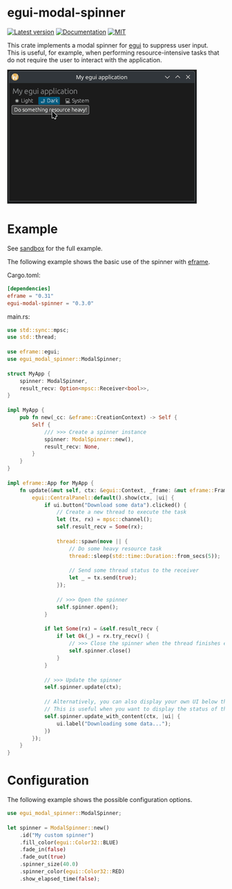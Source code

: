 # egui-modal-spinner
[![Latest version](https://img.shields.io/crates/v/egui-modal-spinner.svg)](https://crates.io/crates/egui-modal-spinner)
[![Documentation](https://img.shields.io/docsrs/egui-modal-spinner)](https://docs.rs/egui-modal-spinner)
[![MIT](https://img.shields.io/badge/license-MIT-blue.svg)](https://github.com/fluxxcode/egui-modal-spinner/blob/master/LICENSE)

This crate implements a modal spinner for [egui](https://github.com/emilk/egui) to suppress user input. \
This is useful, for example, when performing resource-intensive tasks that do
not require the user to interact with the application.

![Demo](media/demo.gif)

# Example
See [sandbox](https://github.com/fluxxcode/egui-modal-spinner/tree/master/examples/sandbox) for the full example.

The following example shows the basic use of the spinner with [eframe](https://github.com/emilk/egui/tree/master/crates/eframe).

Cargo.toml:
```toml
[dependencies]
eframe = "0.31"
egui-modal-spinner = "0.3.0"
```

main.rs:
```rust
use std::sync::mpsc;
use std::thread;

use eframe::egui;
use egui_modal_spinner::ModalSpinner;

struct MyApp {
    spinner: ModalSpinner,
    result_recv: Option<mpsc::Receiver<bool>>,
}

impl MyApp {
    pub fn new(_cc: &eframe::CreationContext) -> Self {
        Self {
            /// >>> Create a spinner instance
            spinner: ModalSpinner::new(),
            result_recv: None,
        }
    }
}

impl eframe::App for MyApp {
    fn update(&mut self, ctx: &egui::Context, _frame: &mut eframe::Frame) {
        egui::CentralPanel::default().show(ctx, |ui| {
            if ui.button("Download some data").clicked() {
                // Create a new thread to execute the task
                let (tx, rx) = mpsc::channel();
                self.result_recv = Some(rx);

                thread::spawn(move || {
                    // Do some heavy resource task
                    thread::sleep(std::time::Duration::from_secs(5));

                    // Send some thread status to the receiver
                    let _ = tx.send(true);
                });

                // >>> Open the spinner
                self.spinner.open();
            }

            if let Some(rx) = &self.result_recv {
                if let Ok(_) = rx.try_recv() {
                    // >>> Close the spinner when the thread finishes executing the task
                    self.spinner.close()
                }
            }

            // >>> Update the spinner
            self.spinner.update(ctx);

            // Alternatively, you can also display your own UI below the spinner.
            // This is useful when you want to display the status of the currently running task.
            self.spinner.update_with_content(ctx, |ui| {
                ui.label("Downloading some data...");
            })
        });
    }
}
```

# Configuration
The following example shows the possible configuration options.
```rust
use egui_modal_spinner::ModalSpinner;

let spinner = ModalSpinner::new()
    .id("My custom spinner")
    .fill_color(egui::Color32::BLUE)
    .fade_in(false)
    .fade_out(true)
    .spinner_size(40.0)
    .spinner_color(egui::Color32::RED)
    .show_elapsed_time(false);
```
